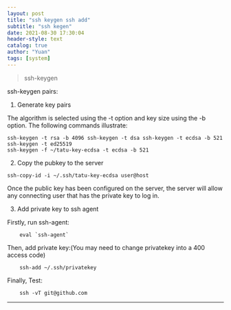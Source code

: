 ```yaml
---
layout: post
title: "ssh keygen ssh add"
subtitle: "ssh kegen"
date: 2021-08-30 17:30:04
header-style: text
catalog: true
author: "Yuan"
tags: [system]
---
```


>ssh-keygen

ssh-keygen pairs:

1. Generate key pairs

The algorithm is selected using the -t option and key size using the -b option. The following commands illustrate:
```
ssh-keygen -t rsa -b 4096 ssh-keygen -t dsa ssh-keygen -t ecdsa -b 521 ssh-keygen -t ed25519
ssh-keygen -f ~/tatu-key-ecdsa -t ecdsa -b 521
```

2. Copy the pubkey to the server
```
ssh-copy-id -i ~/.ssh/tatu-key-ecdsa user@host
```
Once the public key has been configured on the server, the server will allow any connecting user that has the private key to log in.

3. Add private key to ssh agent

Firstly, run ssh-agent:<br>
```
    eval `ssh-agent`
```
Then, add private key:(You may need to change privatekey into a 400 access code)<br>
```
    ssh-add ~/.ssh/privatekey
```
Finally, Test:
```
    ssh -vT git@github.com
```

---